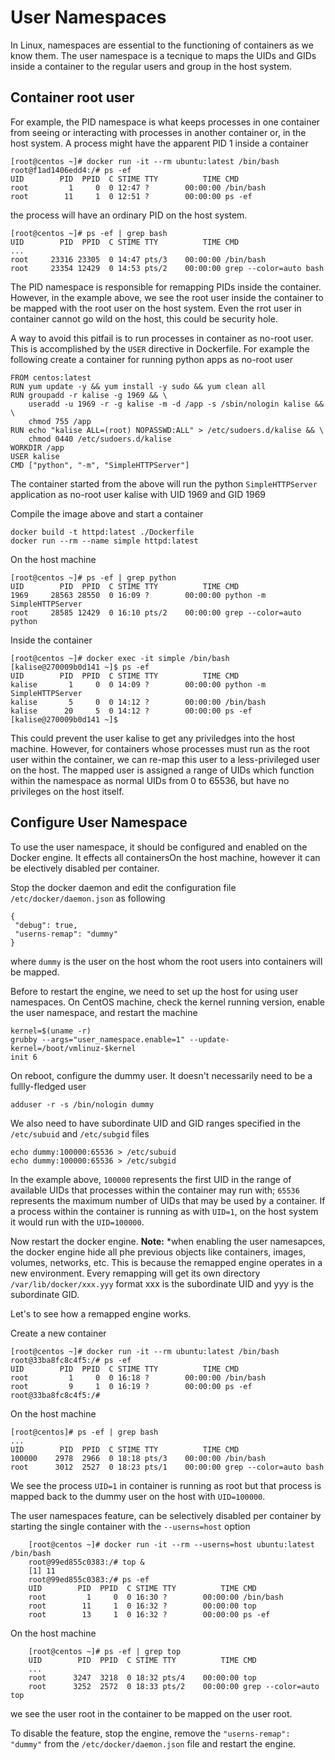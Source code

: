 # User Namespaces
In Linux, namespaces are essential to the functioning of containers as we know them. The user namespace is a tecnique to maps the UIDs and GIDs inside a container to the regular users and group in the host system.

## Container root user
For example, the PID namespace is what keeps processes in one container from seeing or interacting with processes in another container or, in the host system. A process might have the apparent PID 1 inside a container

    [root@centos ~]# docker run -it --rm ubuntu:latest /bin/bash
    root@f1ad1406edd4:/# ps -ef
    UID        PID  PPID  C STIME TTY          TIME CMD
    root         1     0  0 12:47 ?        00:00:00 /bin/bash
    root        11     1  0 12:51 ?        00:00:00 ps -ef

the process will have an ordinary PID on the host system.

    [root@centos ~]# ps -ef | grep bash
    UID        PID  PPID  C STIME TTY          TIME CMD
    ...
    root     23316 23305  0 14:47 pts/3    00:00:00 /bin/bash
    root     23354 12429  0 14:53 pts/2    00:00:00 grep --color=auto bash

The PID namespace is responsible for remapping PIDs inside the container. However, in the example above, we see the root user inside the container to be mapped with the root user on the host system. Even the rrot user in container cannot go wild on the host, this could be security hole.

A way to avoid this pitfail is to run processes in container as no-root user. This is accomplished by the ``USER`` directive in Dockerfile. For example the following create a container for running python apps as no-root user

    FROM centos:latest
    RUN yum update -y && yum install -y sudo && yum clean all
    RUN groupadd -r kalise -g 1969 && \
        useradd -u 1969 -r -g kalise -m -d /app -s /sbin/nologin kalise && \
        chmod 755 /app
    RUN echo "kalise ALL=(root) NOPASSWD:ALL" > /etc/sudoers.d/kalise && \
        chmod 0440 /etc/sudoers.d/kalise
    WORKDIR /app
    USER kalise
    CMD ["python", "-m", "SimpleHTTPServer"]

The container started from the above will run the python ``SimpleHTTPServer`` application as no-root user kalise with UID 1969 and GID 1969

Compile the image above and start a container

    docker build -t httpd:latest ./Dockerfile
    docker run --rm --name simple httpd:latest

On the host machine

    [root@centos ~]# ps -ef | grep python
    UID        PID  PPID  C STIME TTY          TIME CMD
    1969     28563 28550  0 16:09 ?        00:00:00 python -m SimpleHTTPServer
    root     28585 12429  0 16:10 pts/2    00:00:00 grep --color=auto python

Inside the container

    [root@centos ~]# docker exec -it simple /bin/bash
    [kalise@270009b0d141 ~]$ ps -ef
    UID        PID  PPID  C STIME TTY          TIME CMD
    kalise       1     0  0 14:09 ?        00:00:00 python -m SimpleHTTPServer
    kalise       5     0  0 14:12 ?        00:00:00 /bin/bash
    kalise      20     5  0 14:12 ?        00:00:00 ps -ef
    [kalise@270009b0d141 ~]$

This could prevent the user kalise to get any priviledges into the host machine. However, for containers whose processes must run as the root user within the container, we can re-map this user to a less-privileged user on the host. The mapped user is assigned a range of UIDs which function within the namespace as normal UIDs from 0 to 65536, but have no privileges on the host itself. 

## Configure User Namespace
To use the user namespace, it should be configured and enabled on the Docker engine. It effects all containersOn the host machine, however it can be electively disabled per container.

Stop the docker daemon and edit the configuration file ``/etc/docker/daemon.json`` as following

    {
     "debug": true,
     "userns-remap": "dummy"
    }

where ``dummy`` is the user on the host whom the root users into containers will be mapped.

Before to restart the engine, we need to set up the host for using user namespaces. On CentOS machine, check the kernel running version, enable the user namespace, and restart the machine 

    kernel=$(uname -r)
    grubby --args="user_namespace.enable=1" --update-kernel=/boot/vmlinuz-$kernel
    init 6

On reboot, configure the dummy user. It doesn't necessarily need to be a fullly-fledged user

    adduser -r -s /bin/nologin dummy

We also need to have subordinate UID and GID ranges specified in the ``/etc/subuid`` and ``/etc/subgid`` files

    echo dummy:100000:65536 > /etc/subuid
    echo dummy:100000:65536 > /etc/subgid

In the example above, ``100000`` represents the first UID in the range of available UIDs that processes within the container may run with; ``65536`` represents the maximum number of UIDs that may be used by a container. If a process within the container is running as with ``UID=1``, on the host system it would run with the ``UID=100000``.

Now restart the docker engine. **Note:** *when enabling the user namesapces, the docker engine hide all phe previous objects like containers, images, volumes, networks, etc. This is because the remapped engine operates in a new environment. Every remapping will get its own directory ``/var/lib/docker/xxx.yyy`` format xxx is the subordinate UID and yyy is the subordinate GID.

Let's to see how a remapped engine works.

Create a new container

    [root@centos ~]# docker run -it --rm ubuntu:latest /bin/bash
    root@33ba8fc8c4f5:/# ps -ef
    UID        PID  PPID  C STIME TTY          TIME CMD
    root         1     0  0 16:18 ?        00:00:00 /bin/bash
    root         9     1  0 16:19 ?        00:00:00 ps -ef
    root@33ba8fc8c4f5:/#

On the host machine

    [root@centos]# ps -ef | grep bash
    ...
    UID        PID  PPID  C STIME TTY          TIME CMD
    100000    2978  2966  0 18:18 pts/3    00:00:00 /bin/bash
    root      3012  2527  0 18:23 pts/1    00:00:00 grep --color=auto bash

We see the process ``UID=1`` in container is running as root but that process is mapped back to the dummy user on the host with ``UID=100000``. 

The user namespaces feature, can be selectively disabled per container by starting the single container with the ``--userns=host`` option

        [root@centos ~]# docker run -it --rm --userns=host ubuntu:latest /bin/bash
        root@99ed855c0383:/# top &
        [1] 11
        root@99ed855c0383:/# ps -ef
        UID        PID  PPID  C STIME TTY          TIME CMD
        root         1     0  0 16:30 ?        00:00:00 /bin/bash
        root        11     1  0 16:32 ?        00:00:00 top
        root        13     1  0 16:32 ?        00:00:00 ps -ef


On the host machine

        [root@centos ~]# ps -ef | grep top
        UID        PID  PPID  C STIME TTY          TIME CMD
        ...
        root      3247  3218  0 18:32 pts/4    00:00:00 top
        root      3252  2572  0 18:33 pts/2    00:00:00 grep --color=auto top

we see the user root in the container to be mapped on the user root.

To disable the feature, stop the engine, remove the ``"userns-remap": "dummy"`` from the ``/etc/docker/daemon.json`` file and restart the engine.
